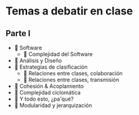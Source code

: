 # Temas a debatir en clase

## Parte I

- :black_square_button: Software
    - :black_square_button: Complejidad del Software
- :black_square_button: Análisis y Diseño
- :black_square_button: Estrategias de clasificación
    - :black_square_button: Relaciones entre clases, colaboración
    - :black_square_button: Relaciones entre clases, transmisión
- :black_square_button: Cohesión & Acoplamiento
- :black_square_button: Complejidad ciclomática
- :black_square_button: Y todo esto, ¿pa'qué?
- :black_square_button: Modularidad y jerarquización